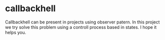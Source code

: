 # callbackhell

Callbackhell can be present in projects using observer patern.
In this project we try solve this problem using a controll process based in states.
I hope it helps you.
